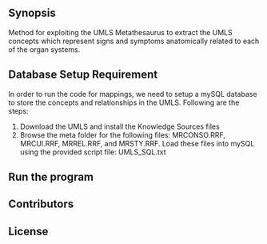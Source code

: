 ## Synopsis

Method for exploiting the UMLS Metathesaurus to extract the UMLS concepts which represent signs 
and symptoms anatomically related to each of the organ systems. 

## Database Setup Requirement

In order to run the code for mappings, we need to setup a mySQL database to store the concepts and
relationships in the UMLS. Following are the steps:
1. Download the UMLS and install the Knowledge Sources files
2. Browse the meta folder for the following files: MRCONSO.RRF, MRCUI.RRF, MRREL.RRF, and MRSTY.RRF.
Load these files into mySQL using the provided script file: UMLS_SQL.txt

## Run the program


## Contributors


## License


